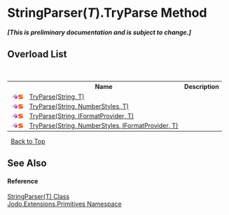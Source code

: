 # StringParser(*T*).TryParse Method 
 _**\[This is preliminary documentation and is subject to change.\]**_


## Overload List
&nbsp;<table><tr><th></th><th>Name</th><th>Description</th></tr><tr><td>![Public method](media/pubmethod.gif "Public method")![Static member](media/static.gif "Static member")</td><td><a href="M_Jodo_Extensions_Primitives_StringParser_1_TryParse_3">TryParse(String, T)</a></td><td /></tr><tr><td>![Public method](media/pubmethod.gif "Public method")![Static member](media/static.gif "Static member")</td><td><a href="M_Jodo_Extensions_Primitives_StringParser_1_TryParse_1">TryParse(String, NumberStyles, T)</a></td><td /></tr><tr><td>![Public method](media/pubmethod.gif "Public method")![Static member](media/static.gif "Static member")</td><td><a href="M_Jodo_Extensions_Primitives_StringParser_1_TryParse_2">TryParse(String, IFormatProvider, T)</a></td><td /></tr><tr><td>![Public method](media/pubmethod.gif "Public method")![Static member](media/static.gif "Static member")</td><td><a href="M_Jodo_Extensions_Primitives_StringParser_1_TryParse">TryParse(String, NumberStyles, IFormatProvider, T)</a></td><td /></tr></table>&nbsp;
<a href="#stringparser(*t*).tryparse-method">Back to Top</a>

## See Also


#### Reference
<a href="T_Jodo_Extensions_Primitives_StringParser_1">StringParser(T) Class</a><br /><a href="N_Jodo_Extensions_Primitives">Jodo.Extensions.Primitives Namespace</a><br />